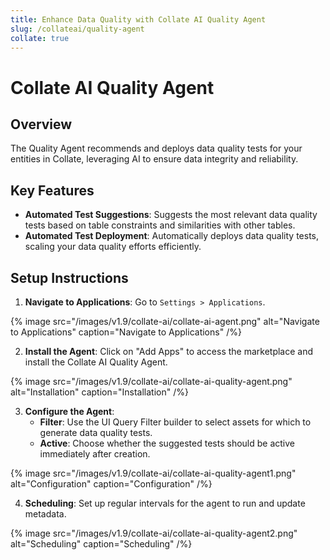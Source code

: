 ```yaml
---
title: Enhance Data Quality with Collate AI Quality Agent
slug: /collateai/quality-agent
collate: true
---
```


# Collate AI Quality Agent

## Overview

The Quality Agent recommends and deploys data quality tests for your entities in Collate, leveraging AI to ensure data integrity and reliability.

## Key Features

- **Automated Test Suggestions**: Suggests the most relevant data quality tests based on table constraints and similarities with other tables.
- **Automated Test Deployment**: Automatically deploys data quality tests, scaling your data quality efforts efficiently.

## Setup Instructions

1. **Navigate to Applications**: Go to `Settings > Applications`.

{% image
src="/images/v1.9/collate-ai/collate-ai-agent.png"
alt="Navigate to Applications"
caption="Navigate to Applications"
/%}

2. **Install the Agent**: Click on "Add Apps" to access the marketplace and install the Collate AI Quality Agent.

{% image
src="/images/v1.9/collate-ai/collate-ai-quality-agent.png"
alt="Installation"
caption="Installation"
/%}

3. **Configure the Agent**:
   - **Filter**: Use the UI Query Filter builder to select assets for which to generate data quality tests.
   - **Active**: Choose whether the suggested tests should be active immediately after creation.

{% image
src="/images/v1.9/collate-ai/collate-ai-quality-agent1.png"
alt="Configuration"
caption="Configuration"
/%}

4. **Scheduling**: Set up regular intervals for the agent to run and update metadata.

{% image
src="/images/v1.9/collate-ai/collate-ai-quality-agent2.png"
alt="Scheduling"
caption="Scheduling"
/%}
